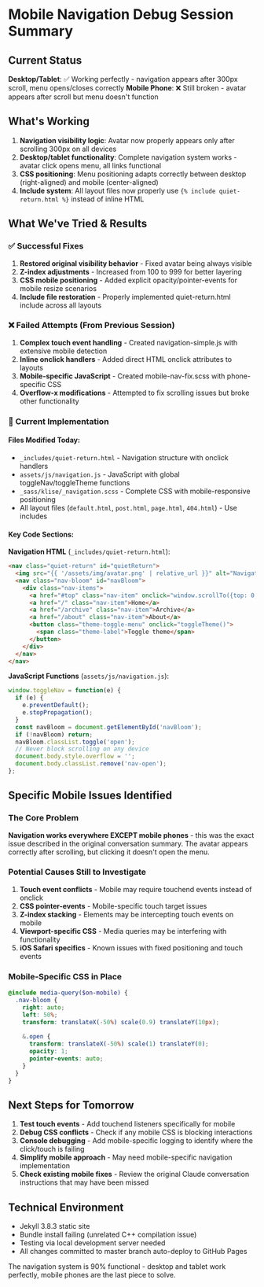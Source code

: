 # Mobile Navigation Debug Session Summary

## Current Status
**Desktop/Tablet**: ✅ Working perfectly - navigation appears after 300px scroll, menu opens/closes correctly
**Mobile Phone**: ❌ Still broken - avatar appears after scroll but menu doesn't function

## What's Working
1. **Navigation visibility logic**: Avatar now properly appears only after scrolling 300px on all devices
2. **Desktop/tablet functionality**: Complete navigation system works - avatar click opens menu, all links functional
3. **CSS positioning**: Menu positioning adapts correctly between desktop (right-aligned) and mobile (center-aligned)
4. **Include system**: All layout files now properly use `{% include quiet-return.html %}` instead of inline HTML

## What We've Tried & Results

### ✅ Successful Fixes
1. **Restored original visibility behavior** - Fixed avatar being always visible
2. **Z-index adjustments** - Increased from 100 to 999 for better layering
3. **CSS mobile positioning** - Added explicit opacity/pointer-events for mobile resize scenarios
4. **Include file restoration** - Properly implemented quiet-return.html include across all layouts

### ❌ Failed Attempts (From Previous Session)
1. **Complex touch event handling** - Created navigation-simple.js with extensive mobile detection
2. **Inline onclick handlers** - Added direct HTML onclick attributes to layouts
3. **Mobile-specific JavaScript** - Created mobile-nav-fix.scss with phone-specific CSS
4. **Overflow-x modifications** - Attempted to fix scrolling issues but broke other functionality

### 🔧 Current Implementation

#### Files Modified Today:
- `_includes/quiet-return.html` - Navigation structure with onclick handlers
- `assets/js/navigation.js` - JavaScript with global toggleNav/toggleTheme functions
- `_sass/klise/_navigation.scss` - Complete CSS with mobile-responsive positioning
- All layout files (`default.html`, `post.html`, `page.html`, `404.html`) - Use includes

#### Key Code Sections:

**Navigation HTML** (`_includes/quiet-return.html`):
```html
<nav class="quiet-return" id="quietReturn">
  <img src="{{ '/assets/img/avatar.png' | relative_url }}" alt="Navigation" class="return-avatar" onclick="toggleNav(event)">
  <nav class="nav-bloom" id="navBloom">
    <div class="nav-items">
      <a href="#top" class="nav-item" onclick="window.scrollTo({top: 0, behavior: 'smooth'}); return false;">↑ Return to top</a>
      <a href="/" class="nav-item">Home</a>
      <a href="/archive" class="nav-item">Archive</a>
      <a href="/about" class="nav-item">About</a>
      <button class="theme-toggle-menu" onclick="toggleTheme()">
        <span class="theme-label">Toggle theme</span>
      </button>
    </div>
  </nav>
</nav>
```

**JavaScript Functions** (`assets/js/navigation.js`):
```javascript
window.toggleNav = function(e) {
  if (e) {
    e.preventDefault();
    e.stopPropagation();
  }
  const navBloom = document.getElementById('navBloom');
  if (!navBloom) return;
  navBloom.classList.toggle('open');
  // Never block scrolling on any device
  document.body.style.overflow = '';
  document.body.classList.remove('nav-open');
};
```

## Specific Mobile Issues Identified

### The Core Problem
**Navigation works everywhere EXCEPT mobile phones** - this was the exact issue described in the original conversation summary. The avatar appears correctly after scrolling, but clicking it doesn't open the menu.

### Potential Causes Still to Investigate
1. **Touch event conflicts** - Mobile may require touchend events instead of onclick
2. **CSS pointer-events** - Mobile-specific touch target issues
3. **Z-index stacking** - Elements may be intercepting touch events on mobile
4. **Viewport-specific CSS** - Media queries may be interfering with functionality
5. **iOS Safari specifics** - Known issues with fixed positioning and touch events

### Mobile-Specific CSS in Place
```scss
@include media-query($on-mobile) {
  .nav-bloom {
    right: auto;
    left: 50%;
    transform: translateX(-50%) scale(0.9) translateY(10px);
    
    &.open {
      transform: translateX(-50%) scale(1) translateY(0);
      opacity: 1;
      pointer-events: auto;
    }
  }
}
```

## Next Steps for Tomorrow
1. **Test touch events** - Add touchend listeners specifically for mobile
2. **Debug CSS conflicts** - Check if any mobile CSS is blocking interactions
3. **Console debugging** - Add mobile-specific logging to identify where the click/touch is failing
4. **Simplify mobile approach** - May need mobile-specific navigation implementation
5. **Check existing mobile fixes** - Review the original Claude conversation instructions that may have been missed

## Technical Environment
- Jekyll 3.8.3 static site
- Bundle install failing (unrelated C++ compilation issue)
- Testing via local development server needed
- All changes committed to master branch auto-deploy to GitHub Pages

The navigation system is 90% functional - desktop and tablet work perfectly, mobile phones are the last piece to solve.